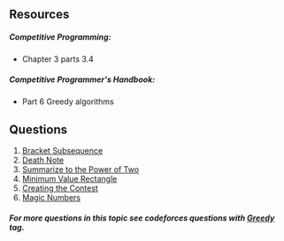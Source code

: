 ## Resources
##### Competitive Programming:
* Chapter 3 parts 3.4

##### Competitive Programmer's Handbook:
* Part 6 Greedy algorithms

## Questions
1. [Bracket Subsequence](https://codeforces.com/problemset/problem/1023/C)
2. [Death Note](https://codeforces.com/problemset/problem/1016/A)
3. [Summarize to the Power of Two](https://codeforces.com/problemset/problem/1005/C)
4. [Minimum Value Rectangle](https://codeforces.com/problemset/problem/1027/C)
5. [Creating the Contest](http://codeforces.com/contest/1029/problem/B)
6. [Magic Numbers](https://codeforces.com/problemset/problem/320/A)

##### For more questions in this topic see codeforces questions with [*Greedy*](http://codeforces.com/problemset/tags/greedy?order=BY_SOLVED_DESC) tag.

